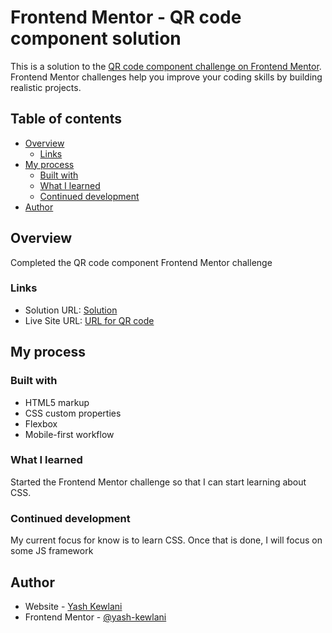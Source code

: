 # Frontend Mentor - QR code component solution

This is a solution to the [QR code component challenge on Frontend Mentor](https://www.frontendmentor.io/challenges/qr-code-component-iux_sIO_H). Frontend Mentor challenges help you improve your coding skills by building realistic projects. 

## Table of contents

- [Overview](#overview)
  - [Links](#links)
- [My process](#my-process)
  - [Built with](#built-with)
  - [What I learned](#what-i-learned)
  - [Continued development](#continued-development)
- [Author](#author)


## Overview

Completed the QR code component Frontend Mentor challenge

### Links

- Solution URL: [Solution](https://github.com/yash-kewlani/qr-code)
- Live Site URL: [URL for QR code](https://yash-kewlani.github.io/qr-code/)

## My process

### Built with

- HTML5 markup
- CSS custom properties
- Flexbox
- Mobile-first workflow

### What I learned

Started the Frontend Mentor challenge so that I can start learning about CSS.

### Continued development

My current focus for know is to learn CSS. Once that is done, I will focus on some JS framework

## Author

- Website - [Yash Kewlani](https://yash-kewlani.github.io/qr-code/)
- Frontend Mentor - [@yash-kewlani](https://www.frontendmentor.io/profile/yash-kewlani)


